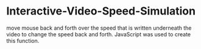 # Interactive-Video-Speed-Simulation
move mouse back and forth over the speed that is written underneath the video to change the speed back and forth. JavaScript was used to create this function.
